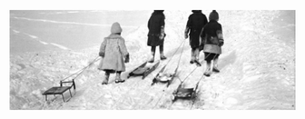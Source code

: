 ![Picture of kids with their sleds](https://github.com/sled-tools/.github/blob/main/profile/cover.png)

